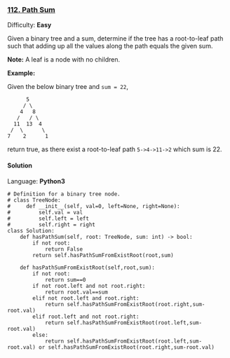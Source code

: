 ### [112\. Path Sum](https://leetcode.com/problems/path-sum/)

Difficulty: **Easy**


Given a binary tree and a sum, determine if the tree has a root-to-leaf path such that adding up all the values along the path equals the given sum.

**Note:** A leaf is a node with no children.

**Example:**

Given the below binary tree and `sum = 22`,

```
      5
     / \
    4   8
   /   / \
  11  13  4
 /  \      \
7    2      1
```

return true, as there exist a root-to-leaf path `5->4->11->2` which sum is 22.


#### Solution

Language: **Python3**

```python3
# Definition for a binary tree node.
# class TreeNode:
#     def __init__(self, val=0, left=None, right=None):
#         self.val = val
#         self.left = left
#         self.right = right
class Solution:
    def hasPathSum(self, root: TreeNode, sum: int) -> bool:
        if not root:
            return False
        return self.hasPathSumFromExistRoot(root,sum)
    
    def hasPathSumFromExistRoot(self,root,sum):
        if not root:
            return sum==0
        if not root.left and not root.right:
            return root.val==sum
        elif not root.left and root.right:
            return self.hasPathSumFromExistRoot(root.right,sum-root.val)
        elif root.left and not root.right:
            return self.hasPathSumFromExistRoot(root.left,sum-root.val) 
        else:
            return self.hasPathSumFromExistRoot(root.left,sum-root.val) or self.hasPathSumFromExistRoot(root.right,sum-root.val)
```